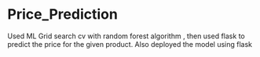 # Price_Prediction
Used ML Grid search cv with random forest algorithm , then used flask to predict the price for the given product. Also deployed the model using flask
